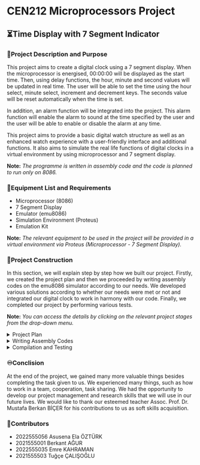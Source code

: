 # CEN212 Microprocessors Project
## ⏳Time Display with 7 Segment Indicator
### 📍Project Description and Purpose
<p>
This project aims to create a digital clock using a 7 segment display. When the microprocessor is energised, 00:00:00 will be displayed as the start time. Then, using delay functions, the hour, minute and second values will be updated in real time. The user will be able to set the time using the hour select, minute select, increment and decrement keys. The seconds value will be reset automatically when the time is set.

In addition, an alarm function will be integrated into the project. This alarm function will enable the alarm to sound at the time specified by the user and the user will be able to enable or disable the alarm at any time.

This project aims to provide a basic digital watch structure as well as an enhanced watch experience with a user-friendly interface and additional functions. It also aims to simulate the real life functions of digital clocks in a virtual environment by using microprocessor and 7 segment display.

**Note:** *The programme is written in assembly code and the code is planned to run only on 8086.*
</p>

### 🔧Equipment List and Requirements
- Microprocessor (8086)
- 7 Segment Display
- Emulator (emu8086)
- Simulation Environment (Proteus)
- Emulation Kit

**Note:** *The relevant equipment to be used in the project will be provided in a virtual environment via Proteus (Microprocessor - 7 Segment Display).*

### 📜Project Construction
In this section, we will explain step by step how we built our project. Firstly, we created the project plan and then we proceeded by writing assembly codes on the emu8086 simulator according to our needs. We developed various solutions according to whether our needs were met or not and integrated our digital clock to work in harmony with our code. Finally, we completed our project by performing various tests.

**Note:** *You can access the details by clicking on the relevant project stages from the drop-down menu.*
<details>
  <summary>Project Plan</summary>
  We created a project plan to identify the main purpose of the project, which set out in detail the requirements and operation of the project.
</details>
<details>
  <summary>Writing Assembly Codes</summary>
  
  Using the emu8086 simulator, we wrote the assembly codes that will ensure the functioning of the project.
  
```
ASSUME CS:CODE, DS:DATA
```
Three fields of 16 bits each (2 bytes = 1 word) are defined in the data segment to store the hour, minute and second values. Since the hour, minute and second will be started as 00.00.00 at the beginning, we set each of them as 00 with the DW (Define Word) command. Since the programme will start counting in the following stages, these values will change.
```
DATA SEGMENT
hour  DW 00
minutes  DW 00
seconds  DW 00 
DATA ENDS
```
```
CODE SEGMENT
```
The start address of the data segment is taken under the START tag created in the code segment and then this address is loaded into the DS (Data Segment) register. In this way, the variables in the data segment of the programme can be accessed and these variables can be used in the following stages and the current versions of the relevant values such as hours, minutes, seconds can be stored when the count starts.
```
START:
    MOV AX, DATA
    MOV DS, AX
```
At the start of the programme, the hour, minute and second values are initialised as 00.00.00.00. For this, the value 00 is loaded loaded to hour, minute and second variables.
```
    MOV hour, 00
    MOV minutes, 00
    MOV seconds, 00 
```
To update the hour, minute and second values in an infinite loop, an infinite loop named MAIN_LOOP is used. Here the procedure called DelayOneSecond is called with the CALL command. This is used for the delay in milliseconds for a delay of 1 second. Then the value 60 is loaded into the DX register. This is a reference in 60 seconds for 1 minute. It is also a 60-minute reference for 1 hour. 
```
MAIN_LOOP:
    CALL DelayOneSecond
    MOV DX, 60
```
After the relevant uploads are made, the seconds is increased. The seconds variable is loaded into the AX register and then the values in the AX and DX registers are compared with the CMP instruction. If these two values are not equal to each other, JNE instruction is used to go back to the beginning (to increase the second continuously) with UPDATE_DISPLAY.
```
INC seconds
MOV AX, seconds
CMP AX, DX
JNE UPDATE_DISPLAY
```
If the values in the AX and DX registers are equal (60), the seconds variable is reset to zero and the minutes variable is incremented by one. Then minute value is assigned to AX variable and AX - DX comparison is done again with CMP. This is to update the clock value if the minute value is equal to 60. If these two values are not equal to each other, JNE instruction is used to go back to the beginning with UPDATE_DISPLAY.
```
MOV seconds, 00
INC minutes
MOV AX, minutes
CMP AX, DX
JNE UPDATE_DISPLAY
```
If the minute value is equal to 60, to update the clock value, the values in the minute and second variables are reset by assigning zero with the MOV instruction and the clock is incremented by one with the INC instruction. Then the clock value is assigned to the AX register and 24 is compared with the clock value in the AX register with the CMP instruction. If these two values are not equal to each other, JNE instruction is used to go back to the beginning with UPDATE_DISPLAY.
```
MOV minutes, 00
INC hour
MOV AX, hour
CMP AX, 24
JNE UPDATE_DISPLAY
```
If the time is equal to 24, the clock value is reset to zero to move to the next day.
```
MOV hour, 00
```
The JMP command jumps to MAIN_LOOP, which ensures continuous time updating. 
```
UPDATE_DISPLAY:
    JMP MAIN_LOOP
```
The DelayOneSecond procedure shall not take any action to provide a delay of one second. Normally there are several methods to provide a one second delay. In this programme we wanted to provide this by leaving the procedure empty.
```
DelayOneSecond:
;1 seconds delay = 100 milliseconds(ms)
RET
```
```
CODE ENDS
END START
```
![emu8086_rz68okf92d](https://github.com/Berkantagur/CEN212-Microprocessors-Project/assets/113332304/9656bab1-722c-4fe4-ad37-b5eb95dcfb67)
![emu8086_fNzSCH8xDM](https://github.com/Berkantagur/CEN212-Microprocessors-Project/assets/113332304/f0d3af14-35d6-47a7-ba5b-29ae08077740)

  We looked at what we could do by going further and found an emulation kit that could work on emu8086. Here we set up the display and wrote code from scratch according to the port numbers. 
  ```
ASSUME CS:CODE, DS:DATA

DATA SEGMENT
hour DW 00 ; Time Value
minutes DW 00 ; Minutes Value
seconds DW 00 ; Seconds Value
NUMBERS DB 00111111b, 00000110b, 01011011b, 01001111b, 01100110b, 01101101b, 01111101b, 00000111b, 01111111b, 01101111b, 01000000b
DATA ENDS  ;    0         1         2           3          4          5           6          7         8          9          :               

CODE SEGMENT
START:
MOV AX, DATA
MOV DS, AX

;Time: 00:00:00
MOV hour, 00 ; Hour:00
MOV minutes, 00 ; Minutes:00
MOV seconds, 00 ; Seconds:00

;Initially set the time to 00:00:00
CALL DISPLAY_INITIAL_TIME

;Continuous update cycle of hour, minute and second values
MAIN_LOOP:
CALL DELAY_ONE_SECOND
INC seconds ; seconds++
CMP seconds, 60 ; 1 hour = 60 minutes, 1 minutes = 60 seconds
JNE UPDATE_TIME ; Update seconds if not equal

MOV seconds, 0 ; If the second is 60,
INC minutes    ; increase the minute by 1 and reset the second.
CMP minutes, 60
JNE UPDATE_TIME ; Update minutes if not equal

MOV minutes, 0 ; If the minute is 60
INC hour       ; increase the hour by 1 and reset the minutes.
CMP hour, 24 ; 1 day ?= 24 hours
JNE UPDATE_TIME ; Update hours if not equal

MOV hour, 0 ; If the hour is 24 (NEXT DAY), reset the hours

UPDATE_TIME:
CALL DISPLAY_TIME ;Printing time on the screen
JMP MAIN_LOOP

DELAY_ONE_SECOND:
; 1 second delay = 100 miliseccons (ms)

RET

DISPLAY_INITIAL_TIME:
MOV DX, 2030h ;Port address of the initial clock part
MOV AL, NUMBERS[0] ; NUMBERS[0] = 0
OUT DX, AL ; Write the port
INC DX ; Jump to other portç
OUT DX, AL

MOV AL, NUMBERS[10] ; NUMBERS[10] = :
INC DX
OUT DX, AL 

MOV AL, NUMBERS[0]
INC DX
OUT DX, AL
INC DX
OUT DX, AL

MOV AL, NUMBERS[10]
INC DX
OUT DX, AL

MOV AL, NUMBERS[0]
INC DX
OUT DX, AL
INC DX
OUT DX, AL

RET

DISPLAY_TIME:
CALL DISPLAY_HOUR ; Prints the hour on the screen
CALL DISPLAY_MINUTES ; Prints the minutes on the screen
CALL DISPLAY_SECONDS ; Prints the seconds on the screen

RET

DISPLAY_HOUR:
; tens digit value
MOV AX, hour
MOV BL, 10
DIV BL ; Dividing the hour into digits (Ex: 23-> 2 and 3)
MOV AH, 0
MOV SI, AX

MOV AL, NUMBERS[SI]
MOV DX, 2030h
OUT DX, AL ; Print the value on the screen (for 2030h)

; ones digit value
MOV AX, hour
MOV BL, 10
DIV BL
MOV AL, AH
MOV AH, 0
MOV SI, AX
 
MOV AL, NUMBERS[SI]
MOV DX, 2031h
OUT DX, AL


RET

DISPLAY_MINUTES:
; tens digit value
MOV AX, minutes
MOV BL, 10
DIV BL ; Dividing the minutes into digits (Ex: 23-> 2 and 3)
MOV AH, 0
MOV SI, AX

MOV AL, NUMBERS[SI]
MOV DX, 2033h
OUT DX, AL ; Print the value on the screen (for 2033h)

; ones digit value
MOV AX, minutes
MOV BL, 10
DIV BL
MOV AL, AH 
MOV AH, 0
MOV SI, AX 

MOV AL, NUMBERS[SI]
MOV DX, 2034h
OUT DX, AL


RET

DISPLAY_SECONDS:
; tens digit value
MOV AX, seconds
MOV BL, 10
DIV BL ; Dividing the seconds into digits (Ex: 23-> 2 and 3)
MOV AH, 0
MOV SI, AX

MOV AL, NUMBERS[SI]
MOV DX, 2036h
OUT DX, AL ;Print the value on the screen (for 2036h)

; ones digit value
MOV AX, seconds
MOV BL, 10
DIV BL
MOV AL, AH
MOV AH, 0
MOV SI, AX 

MOV AL, NUMBERS[SI]
MOV DX, 2037h
OUT DX, AL


RET

CODE ENDS
END START
```
![7SegmentDisplay](https://github.com/Berkantagur/CEN212-Microprocessors-Project/assets/113332304/2b30e7da-94a8-4619-91cd-b0ce1e9f3a1d)

The visual clock in our code is given above. Initially starting from zero, the indicator is continuously updated. 

</details>
<details>
  <summary>Compilation and Testing</summary>
  When we run our code on emu8086, our clock counts according to the 100 millisecond delay time we initially referenced. We did not use the IN command because we did not have a physical circuit. Instead, the user can change the values by double-clicking the desired part on the screen to enter the values and continue counting from the desired location. The best logic here was to switch to the new day when the clock was 23.59.59.59 and the counter started counting from the new day as 00.00.00.00 as if the programme was energised.
  <br>
  ![7SegmentDisplayGif](https://github.com/Berkantagur/CEN212-Microprocessors-Project/assets/113332304/508cd21b-440d-420c-978b-00d98db4ad55)
  <br>
  Although the project result we wanted was not fully met, we achieved our goal over 85%. Because we have a programme that shows the hour, minute and second values and allows us to set it as we want when we want and then continue from where it left off. But we were not satisfied with what we had, we did countless research on how to visualise it more beatiful. Through the demo version of Proteus software, we designed what it would look like if we had a physical circuit.
  <br>
  ![7SegmentDisplayCircuit](https://github.com/Berkantagur/CEN212-Microprocessors-Project/assets/113332304/1ac64029-0fa5-45f0-9984-32f9b685f447)
  <br>
  If we had the physical facilities, we would love to show you this, but this is all we could do based on our research.

</details>

### ♾️Conclision
At the end of the project, we gained many more valuable things besides completing the task given to us. We experienced many things, such as how to work in a team, cooperation, task sharing. We had the opportunity to develop our project management and research skills that we will use in our future lives. We would like to thank our esteemed teacher Assoc. Prof. Dr. Mustafa Berkan BİÇER for his contributions to us as soft skills acquisition.

### 🤖Contributors
- 2022555056 Asusena Ela ÖZTÜRK
- 2021555001 Berkant AĞUR
- 2022555035 Emre KAHRAMAN
- 2021555503 Tuğçe ÇALIŞOĞLU
